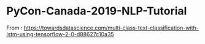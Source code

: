 # PyCon-Canada-2019-NLP-Tutorial

From : https://towardsdatascience.com/multi-class-text-classification-with-lstm-using-tensorflow-2-0-d88627c10a35
